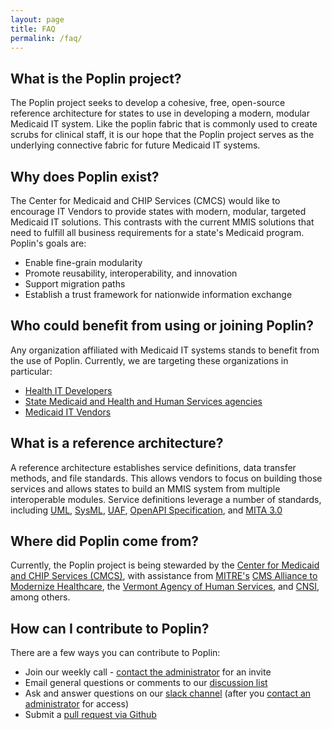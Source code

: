 ```yaml
---
layout: page
title: FAQ
permalink: /faq/
---
```


## What is the Poplin project?
The Poplin project seeks to develop a cohesive, free, open-source reference architecture for states to use in developing a modern, modular Medicaid IT system.  Like the poplin fabric that is commonly used to create scrubs for clinical staff, it is our hope that the Poplin project serves as the underlying connective fabric for future Medicaid IT systems.

## Why does Poplin exist?
The Center for Medicaid and CHIP Services (CMCS) would like to encourage IT Vendors to provide states with modern, modular, targeted Medicaid IT solutions.  This contrasts with the current MMIS solutions that need to fulfill all business requirements for a state's Medicaid program.  Poplin's goals are:

- Enable fine-grain modularity
- Promote reusability, interoperability, and innovation
- Support migration paths
- Establish a trust framework for nationwide information exchange


## Who could benefit from using or joining Poplin?
Any organization affiliated with Medicaid IT systems stands to benefit from the use of Poplin. Currently, we are targeting these organizations in particular:

- [Health IT Developers](/developers)
- [State Medicaid and Health and Human Services agencies](/states)
- [Medicaid IT Vendors](/vendors)

## What is a reference architecture?
A reference architecture establishes service definitions, data transfer methods, and file standards.  This allows vendors to focus on building those services and allows states to build an MMIS system from multiple interoperable modules.  Service definitions leverage a number of standards, including [UML](http://www.omg.org/spec/UML/), [SysML](http://www.omg.org/spec/SysML/), [UAF](http://www.omg.org/spec/UAF/), [OpenAPI Specification](https://github.com/OAI/OpenAPI-Specification), and [MITA 3.0](https://www.medicaid.gov/medicaid/data-and-systems/mita/mita-30/index.html)

## Where did Poplin come from?
Currently, the Poplin project is being stewarded by the [Center for Medicaid and CHIP Services (CMCS)](https://www.medicaid.gov/), with assistance from [MITRE's](https://www.mitre.org) [CMS Alliance to Modernize Healthcare](https://www.mitre.org/centers/cms-alliances-to-modernize-healthcare/who-we-are), the [Vermont Agency of Human Services](http://humanservices.vermont.gov/), and [CNSI](http://www.cns-inc.com/), among others.
<!-- Does order matter here?  Is anyone offended by being called out here? -->

## How can I contribute to Poplin?
There are a few ways you can contribute to Poplin:

- Join our weekly call - [contact the administrator](mailto:team@projectpoplin.org?Subject=Join%20Weekly%20Poplin%20Call) for an invite
- Email general questions or comments to our [discussion list](mailto:info@projectpoplin.org)
- Ask and answer questions on our [slack channel](https://mita-rawg.slack.com/) (after you [contact an administrator](mailto:team@projectpoplin.org?Subject=Slack%20Access%20for%20Poplin) for access)
- Submit a [pull request via Github](https://github.com/MITA-Governance-Board/Poplin/pulls)
